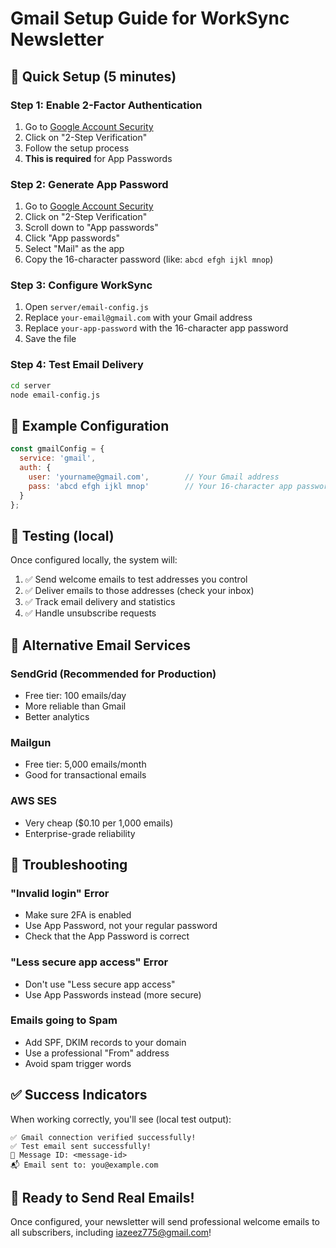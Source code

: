 # Gmail Setup Guide for WorkSync Newsletter

## 🎯 **Quick Setup (5 minutes)**

### **Step 1: Enable 2-Factor Authentication**
1. Go to [Google Account Security](https://myaccount.google.com/security)
2. Click on "2-Step Verification"
3. Follow the setup process
4. **This is required** for App Passwords

### **Step 2: Generate App Password**
1. Go to [Google Account Security](https://myaccount.google.com/security)
2. Click on "2-Step Verification"
3. Scroll down to "App passwords"
4. Click "App passwords"
5. Select "Mail" as the app
6. Copy the 16-character password (like: `abcd efgh ijkl mnop`)

### **Step 3: Configure WorkSync**
1. Open `server/email-config.js`
2. Replace `your-email@gmail.com` with your Gmail address
3. Replace `your-app-password` with the 16-character app password
4. Save the file

### **Step 4: Test Email Delivery**
```bash
cd server
node email-config.js
```

## 📧 **Example Configuration**

```javascript
const gmailConfig = {
  service: 'gmail',
  auth: {
    user: 'yourname@gmail.com',        // Your Gmail address
    pass: 'abcd efgh ijkl mnop'        // Your 16-character app password
  }
};
```

## 🧪 **Testing (local)**

Once configured locally, the system will:
1. ✅ Send welcome emails to test addresses you control
2. ✅ Deliver emails to those addresses (check your inbox)
3. ✅ Track email delivery and statistics
4. ✅ Handle unsubscribe requests

## 🔧 **Alternative Email Services**

### **SendGrid (Recommended for Production)**
- Free tier: 100 emails/day
- More reliable than Gmail
- Better analytics

### **Mailgun**
- Free tier: 5,000 emails/month
- Good for transactional emails

### **AWS SES**
- Very cheap ($0.10 per 1,000 emails)
- Enterprise-grade reliability

## 🚨 **Troubleshooting**

### **"Invalid login" Error**
- Make sure 2FA is enabled
- Use App Password, not your regular password
- Check that the App Password is correct

### **"Less secure app access" Error**
- Don't use "Less secure app access"
- Use App Passwords instead (more secure)

### **Emails going to Spam**
- Add SPF, DKIM records to your domain
- Use a professional "From" address
- Avoid spam trigger words

## ✅ **Success Indicators**

When working correctly, you'll see (local test output):
```
✅ Gmail connection verified successfully!
✅ Test email sent successfully!
📧 Message ID: <message-id>
📬 Email sent to: you@example.com
```

## 🎉 **Ready to Send Real Emails!**

Once configured, your newsletter will send professional welcome emails to all subscribers, including iazeez775@gmail.com!
